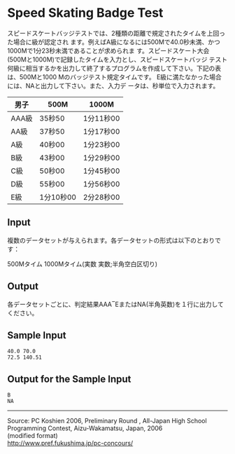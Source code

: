 # Speed Skating Badge Test

スピードスケートバッジテストでは、2種類の距離で規定されたタイムを上回った場合に級が認定され ます。例えばA級になるには500Mで40.0秒未満、かつ1000Mで1分23秒未満であることが求められま す。スピードスケート大会(500Mと1000M)で記録したタイムを入力とし、スピードスケートバッジ テスト何級に相当するかを出力して終了するプログラムを作成して下さい。下記の表は、500Mと1000 Mのバッジテスト規定タイムです。 E級に満たなかった場合には、NAと出力して下さい。また、入力デ ータは、秒単位で入力されます。

| 男子  | 500M      | 1000M     |
| ----- | --------- | --------- |
| AAA級 |  35秒50   | 1分11秒00 |
|  AA級 |  37秒50   | 1分17秒00 |
|  A級  |  40秒00   | 1分23秒00 |
|  B級  |  43秒00   | 1分29秒00 |
|  C級  |  50秒00   | 1分45秒00 |
|  D級  |  55秒00   | 1分56秒00 |
|  E級  | 1分10秒00 | 2分28秒00 |

## Input

複数のデータセットが与えられます。各データセットの形式は以下のとおりです：

500Mタイム 1000Mタイム(実数 実数;半角空白区切り)

## Output

各データセットごとに、判定結果AAA‾EまたはNA(半角英数)を１行に出力してください。

## Sample Input

    40.0 70.0
    72.5 140.51

## Output for the Sample Input

    B
    NA

* * *

Source: PC Koshien 2006, Preliminary Round , All-Japan High School Programming Contest, Aizu-Wakamatsu, Japan, 2006   
(modified format)   
<http://www.pref.fukushima.jp/pc-concours/>
